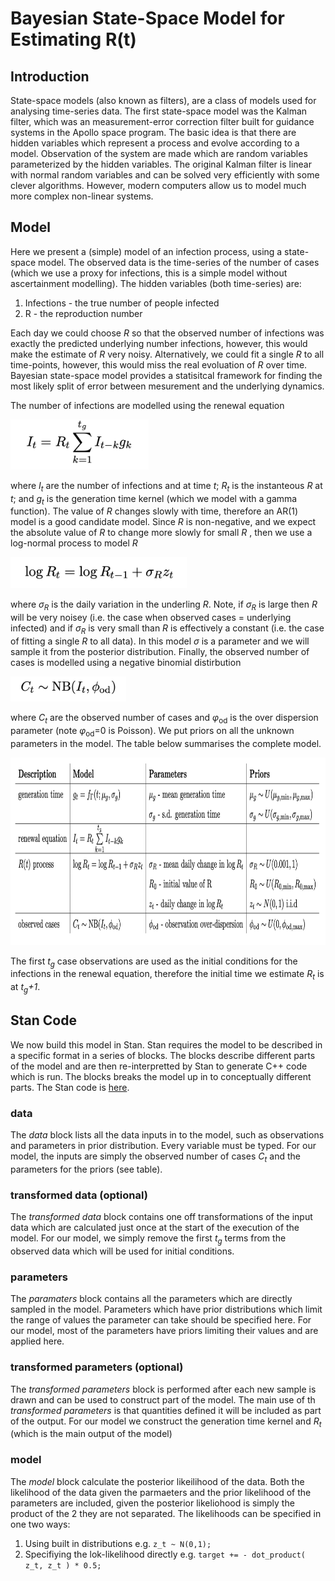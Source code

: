# Bayesian State-Space Model for Estimating R(t)

## Introduction
State-space models (also known as filters), are a class of models used for analysing time-series data. The first state-space model was the Kalman filter, which was an measurement-error correction filter built for guidance systems in the Apollo space program. The basic idea is that there are hidden variables which represent a process and evolve according to a model. Observation of the system are made which are random variables parameterized by the hidden variables. The original Kalman filter is linear with normal random variables and can be solved very efficiently with some clever algorithms. However, modern computers allow us to model much more complex non-linear systems.

## Model
Here we present a (simple) model of an infection process, using a state-space model. The observed data is the time-series of the number of cases (which we use a proxy for infections, this is a simple model without ascertainment modelling). The hidden variables (both time-series) are:
1. Infections - the true number of people infected
2. R - the reproduction number

Each day we could choose *R* so that the observed number of infections was exactly the predicted underlying number infections, however, this would make the estimate of *R* very noisy. Alternatively, we could fit a single *R* to all time-points, however, this would miss the real evoluation of *R* over time. Bayesian state-space model provides a statisitcal framework for finding the most likely split of error between mesurement and the underlying dynamics.

The number of infections are modelled using the renewal equation
<p><img src="formula_generation.png"  height="80"></p>

where *I<sub>t</sub>* are the number of infections and at time *t*; *R<sub>t</sub>* is the instanteous *R* at *t*; and *g<sub>t</sub>* is the generation time kernel (which we model with a gamma function). The value of *R* changes slowly with time, therefore an AR(1) model is a good candidate model. Since *R* is non-negative, and we expect the absolute value of *R* to change more slowly for small *R* , then we use a log-normal process to model *R*
<p><img src="formula_R.png"  height="50"></p>

where *&#963;<sub>R</sub>* is the daily variation in the underling *R*. Note, if *&#963;<sub>R</sub>* is large then *R* will be very noisey (i.e. the case when observed cases = underlying infected) and if *&#963;<sub>R</sub>* is very small than *R* is effectively a constant (i.e. the case of fitting a single *R* to all data). In this model *&#963;* is a parameter and we will sample it from the posterior distribution. Finally, the observed number of cases is modelled using a negative binomial distirbution
<p><img src="formula_cases.png"  height="40"></p>

where *C<sub>t</sub>* are the observed number of cases and *&#966;*<sub>od</sub> is the over dispersion parameter (note  *&#966;*<sub>od</sub>=0 is Poisson).
We put priors on all the unknown parameters in the model. The table below summarises the complete model.
<p><img src="model_table.png"  height="300"></p>

The first *t<sub>g</sub>* case observations are used as the initial conditions for the infections in the renewal equation, therefore the initial time we estimate *R<sub>t</sub>* is at *t<sub>g</sub>+1*.

## Stan Code

We now build this model in Stan. Stan requires the model to be described in a specific format in a series of blocks. The blocks describe different parts of the model and are then re-interpretted by Stan to generate C++ code which is run. The blocks breaks the model up in to conceptually different parts. The Stan code is [here](./src/stan_files/infection_model.stan).

### data 
The *data* block lists all the data inputs in to the model, such as observations and parameters in prior distribution. Every variable must be typed. For our model, the inputs are simply the observed number of cases *C<sub>t</sub>* and the parameters for the priors (see table).

### transformed data (optional)
The *transformed data* block contains one off transformations of the input data which are calculated just once at the start of the execution of the model. For our model, we simply remove the first *t<sub>g</sub>* terms from the observed data which will be used for initial conditions.

### parameters
The *paramaters* block contains all the parameters which are directly sampled in the model. Parameters which have prior distributions which limit the range of values the parameter can take should be specified here. For our model, most of the parameters have priors limiting their values and are applied here.

### transformed parameters (optional)
The *transformed parameters* block is performed after each new sample is drawn and can be used to construct part of the model. The main use of th  *transformed parameters* is that quantities defined it will be included as part of the output. For our model we construct the generation time kernel and *R<sub>t</sub>* (which is the main output of the model) 

### model
The *model* block calculate the posterior likeilihood of the data. Both the likelihood of the data given the parmaeters and the prior likelihood of the parameters are included, given the posterior likeliohood is simply the product of the 2 they are not separated. The likelihoods can be specified in one two ways:
1. Using built in distributions e.g. `z_t ~ N(0,1);`
2. Specifiying the lok-likelihood directly e.g. `target += - dot_product( z_t, z_t ) * 0.5;`





